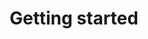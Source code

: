 ---
title: Getting started
position: 1
parameters:
  - name:
    content:
content_markdown: |-
  Integrating the **Inapptics SDK**s requires just a single line of code. Optionally you can leverage more advanced features with few additional lines of code.

  ---

  #### <i class="fas fa-cog"></i> &nbsp; SDK Integration

  See how easy it is to get started with **Inapptics**. Simply add our SDK and a single line of code to your app and you are good to go.

  On average in takes 2 minutes to integrate our SDK.
  {: .info }

  Select a platform to get started:

  * <i class="fab fa-apple"></i> iOS SDK Integration ([CocoaPods](#iossdkintegrationcocoa) \| [Manual](#iossdkintegrationmanual))
  * <i class="fab fa-android"></i> Android SDK Integration ([Gradle](#androidsdkintegrationgradle) \| [Manual](#androidsdkintegrationmanual))

  ---

  #### <i class="fas fa-code"></i> &nbsp; API Reference

  Check out the API References for getting the most out of Inapptitcs:

  * <i class="fab fa-apple"></i> [iOS API Reference](#iosapireference)
  * <i class="fab fa-android"></i> [Android API Reference](#androidapireference)

  ---

  #### <i class="fas fa-cogs"></i> &nbsp; 3rd Party Integrations

  Integrate **Inapptics** with 3rd party services and your workflows.

  * <i class="fab fa-slack-hash"></i> Integrate **Inapptics** with your [Slack](#3rdpartyslack) team for essential notifications.

  More integrations are planned. Shoot us an email at [feedback@inapptics.com](mailto:feedback@inapptics.com?subject=3rd party integration request&body=Hi,%0A%0AI would like to request a third party integration.%0A%0A) with requests for more 3rd party integrations.
  {: .info }

  ---

  #### Need more help?

  We are here to help with any questions you might have. Check out our [Frequenty Asked Questions](https://inapptics.com/faq/){:target="_blank"} section, use our [Live Chat](javascript:void()){: onclick="openChat();"} or shoot us an email at [support@inapptics.com](mailto:support@inapptics.com?subject=Support request&body=Hi,%0A%0AI have the following support request.%0A%0A)

  <script type="text/javascript">
  function openChat() {
    $crisp.push(["do", "chat:open"]);
  }
  </script>
---